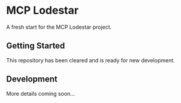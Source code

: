 # MCP Lodestar

A fresh start for the MCP Lodestar project.

## Getting Started

This repository has been cleared and is ready for new development.

## Development

More details coming soon...
